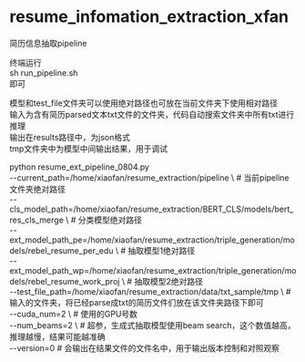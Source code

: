 # resume_infomation_extraction_xfan  
简历信息抽取pipeline  

终端运行  
sh run_pipeline.sh  
即可  

模型和test_file文件夹可以使用绝对路径也可放在当前文件夹下使用相对路径  
输入为含有简历parsed文本txt文件的文件夹，代码自动搜索文件夹中所有txt进行推理  
输出在results路径中，为json格式  
tmp文件夹中为模型中间输出结果，用于调试  
  
python resume_ext_pipeline_0804.py \
    --current_path=/home/xiaofan/resume_extraction/pipeline \ # 当前pipeline文件夹绝对路径  
    --cls_model_path=/home/xiaofan/resume_extraction/BERT_CLS/models/bert_res_cls_merge \ # 分类模型绝对路径  
    --ext_model_path_pe=/home/xiaofan/resume_extraction/triple_generation/models/rebel_resume_per_edu \ # 抽取模型1绝对路径  
    --ext_model_path_wp=/home/xiaofan/resume_extraction/triple_generation/models/rebel_resume_work_proj \ # 抽取模型2绝对路径  
    --test_file_path=/home/xiaofan/resume_extraction/data/txt_sample/tmp \ # 输入的文件夹，将已经parse成txt的简历文件们放在该文件夹路径下即可  
    --cuda_num=2 \ # 使用的GPU号数  
    --num_beams=2 \ # 超参，生成式抽取模型使用beam search，这个数值越高，推理越慢，结果可能越准确  
    --version=0 # 会输出在结果文件的文件名中，用于输出版本控制和对照观察  
